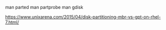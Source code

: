 
man parted
man partprobe
man gdisk

https://www.unixarena.com/2015/04/disk-partitioning-mbr-vs-gpt-on-rhel-7.html/

